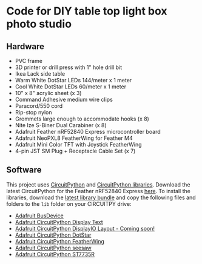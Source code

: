 # Code for DIY table top light box photo studio

## Hardware
* PVC frame
* 3D printer or drill press with 1" hole drill bit
* Ikea Lack side table
* Warm White DotStar LEDs 144/meter x 1 meter
* Cool White DotStar LEDs 60/meter x 1 meter
* 10" x 8" acrylic sheet (x 3)
* Command Adhesive medium wire clips
* Paracord/550 cord
* Rip-stop nylon
* Grommets large enough to accommodate hooks (x 8)
* Nite Ize S-Biner Dual Carabiner (x 8)
* Adafruit Feather nRF52840 Express microcontroller board
* Adafruit NeoPXL8 FeatherWing for Feather M4
* Adafruit Mini Color TFT with Joystick FeatherWing
* 4-pin JST SM Plug + Receptacle Cable Set (x 7)

## Software

This project uses [CircuitPython](https://circuitpython.org) and [CircuitPython libraries](https://circuitpython.org/libraries). Download the latest CircuitPython for the Feather nRF52840 Express [here](https://circuitpython.org/board/feather_nrf52840_express/). To install the libraries, download the [latest library bundle](https://circuitpython.org/libraries) and copy the following files and folders to the `lib` folder on your CIRCUITPY drive:

* [Adafruit BusDevice](https://github.com/adafruit/Adafruit_CircuitPython_BusDevice)
* [Adafruit CircuitPython Display Text](https://github.com/adafruit/Adafruit_CircuitPython_Display_Text)
* [Adafruit CircuitPython DisplayIO Layout - Coming soon!](https://github.com/adafruit/Adafruit_CircuitPython_DisplayIO_Layout)
* [Adafruit CircuitPython DotStar](https://github.com/adafruit/Adafruit_CircuitPython_DotStar)
* [Adafruit CircuitPython FeatherWing](https://github.com/adafruit/Adafruit_CircuitPython_FeatherWing)
* [Adafruit CircuitPython seesaw](https://github.com/adafruit/Adafruit_CircuitPython_seesaw)
* [Adafruit CircuitPython ST7735R](https://github.com/adafruit/Adafruit_CircuitPython_ST7735R)
